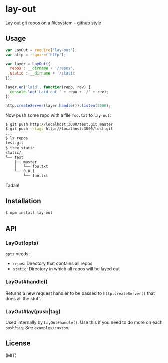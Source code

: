 
# lay-out

Lay out git repos on a filesystem - github style

## Usage

```javascript
var LayOut = require('lay-out');
var http = require('http');

var layer = LayOut({
  repos : __dirname + '/repos',
  static : __dirname + '/static'
});

layer.on('laid', function(repo, rev) {
  console.log('Laid out ' + repo + '/' + rev);
})

http.createServer(layer.handle()).listen(3000);
```

Now push some repo with a file `foo.txt` to `lay-out`:

```bash
$ git push http://localhost:3000/test.git master
$ git push --tags http://localhost:3000/test.git
...
$ ls repos
test.git
$ tree static
static/
└── test
    ├── master
    │   └── foo.txt
    └── 0.0.1
        └── foo.txt
```

Tadaa!

## Installation

```bash
$ npm install lay-out
```

## API

### LayOut(opts)

`opts` needs:

* `repos`: Directory that contains all repos
* `static`: Directory in which all repos will be layed out

### LayOut#handle()

Returns a new request handler to be passed to `http.createServer()` that does all the stuff.

### LayOut#lay(push|tag)

Used internally by `LayOut#handle()`. Use this if you need to do more on each `push`/`tag`. See `examples/custom`.

## License

(MIT)
